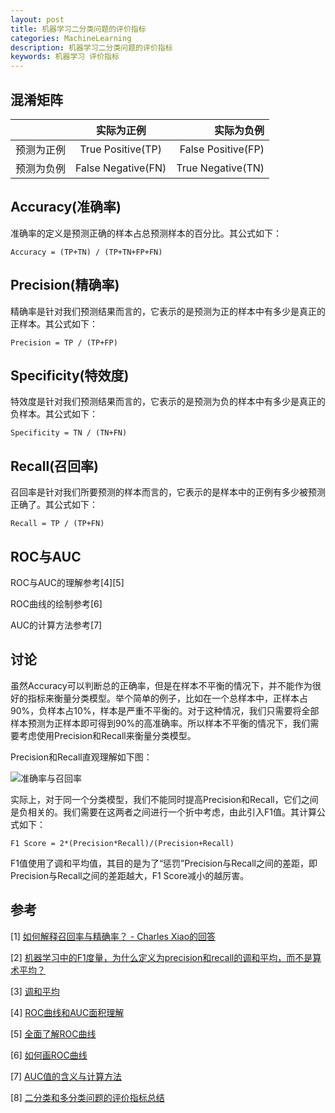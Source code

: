 ```yaml
---
layout: post
title: 机器学习二分类问题的评价指标
categories: MachineLearning
description: 机器学习二分类问题的评价指标
keywords: 机器学习 评价指标
---
```


## 混淆矩阵

|   | 实际为正例  | 实际为负例 |
| :------------ |:---------------:| -----:|
| 预测为正例      | True Positive(TP) | False Positive(FP) |
| 预测为负例      | False Negative(FN)        |   True Negative(TN) |

## Accuracy(准确率)

准确率的定义是预测正确的样本占总预测样本的百分比。其公式如下：
```
Accuracy = (TP+TN) / (TP+TN+FP+FN)
```
## Precision(精确率)

精确率是针对我们预测结果而言的，它表示的是预测为正的样本中有多少是真正的正样本。其公式如下：
```
Precision = TP / (TP+FP)
```

## Specificity(特效度)

特效度是针对我们预测结果而言的，它表示的是预测为负的样本中有多少是真正的负样本。其公式如下：
```
Specificity = TN / (TN+FN)
```

## Recall(召回率)

召回率是针对我们所要预测的样本而言的，它表示的是样本中的正例有多少被预测正确了。其公式如下：
```
Recall = TP / (TP+FN)
```
## ROC与AUC

ROC与AUC的理解参考[4][5]

ROC曲线的绘制参考[6]

AUC的计算方法参考[7]

## 讨论

虽然Accuracy可以判断总的正确率，但是在样本不平衡的情况下，并不能作为很好的指标来衡量分类模型。举个简单的例子，比如在一个总样本中，正样本占90%，负样本占10%，样本是严重不平衡的。对于这种情况，我们只需要将全部样本预测为正样本即可得到90%的高准确率。所以样本不平衡的情况下，我们需要考虑使用Precision和Recall来衡量分类模型。

Precision和Recall直观理解如下图：

![准确率与召回率](https:/climberclimbing.github.io/images/PrecisionAndRecall.jfif)

实际上，对于同一个分类模型，我们不能同时提高Precision和Recall，它们之间是负相关的。我们需要在这两者之间进行一个折中考虑，由此引入F1值。其计算公式如下：
```
F1 Score = 2*(Precision*Recall)/(Precision+Recall)
```
F1值使用了调和平均值，其目的是为了“惩罚”Precision与Recall之间的差距，即Precision与Recall之间的差距越大，F1 Score减小的越厉害。

## 参考

[1] [如何解释召回率与精确率？ - Charles Xiao的回答](https://www.zhihu.com/question/19645541/answer/91694636)

[2] [机器学习中的F1度量，为什么定义为precision和recall的调和平均，而不是算术平均？](https://www.zhihu.com/question/47980482/answer/558863976)

[3] [调和平均](http://www.di.unipi.it/~bozzo/The%20Harmonic%20Mean.htm)

[4] [ROC曲线和AUC面积理解](https://blog.csdn.net/program_developer/article/details/79946787)

[5] [全面了解ROC曲线](https://www.plob.org/article/12476.html)

[6] [如何画ROC曲线](https://blog.csdn.net/xiaohuihui1994/article/details/87987836)

[7] [AUC值的含义与计算方法](https://baijiahao.baidu.com/s?id=1597939133517926460&wfr=spider&for=pc)

[8] [二分类和多分类问题的评价指标总结](https://blog.csdn.net/wf592523813/article/details/95202448?utm_medium=distribute.pc_relevant_t0.none-task-blog-BlogCommendFromMachineLearnPai2-1.nonecase&depth_1-utm_source=distribute.pc_relevant_t0.none-task-blog-BlogCommendFromMachineLearnPai2-1.nonecase)


